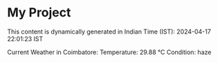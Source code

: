 # My Project

This content is dynamically generated in Indian Time (IST): 2024-04-17 22:01:23 IST


Current Weather in Coimbatore:
Temperature: 29.88 °C
Condition: haze

